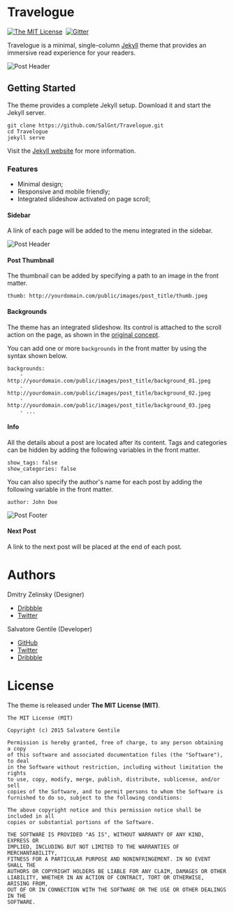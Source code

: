 Travelogue
==========
[![The MIT License](http://img.shields.io/badge/License-MIT-green.svg?style=flat)](#license)&nbsp;
[![Gitter](https://badges.gitter.im/Join%20Chat.svg)](https://gitter.im/SalGnt/Travelogue?utm_source=badge&utm_medium=badge&utm_campaign=pr-badge)

Travelogue is a minimal, single-column [Jekyll](http://jekyllrb.com/) theme that provides an immersive read experience for your readers.

![Post Header](https://dl.dropboxusercontent.com/u/18322837/GitHub/Travelogue/Post.png)


## Getting Started
The theme provides a complete Jekyll setup. Download it and start the Jekyll server.

    git clone https://github.com/SalGnt/Travelogue.git
    cd Travelogue
    jekyll serve

Visit the [Jekyll website](http://jekyllrb.com/) for more information.


### Features

* Minimal design;
* Responsive and mobile friendly;
* Integrated slideshow activated on page scroll;

#### Sidebar
A link of each page will be added to the menu integrated in the sidebar.

![Post Header](https://dl.dropboxusercontent.com/u/18322837/GitHub/Travelogue/Sidebar.png)

#### Post Thumbnail
The thumbnail can be added by specifying a path to an image in the front matter.

    thumb: http://yourdomain.com/public/images/post_title/thumb.jpeg

#### Backgrounds
The theme has an integrated slideshow. Its control is attached to the scroll action on the page, as shown in the [original concept](http://on.be.net/1zUTXz0).

You can add one or more `backgrounds` in the front matter by using the syntax shown below.

    backgrounds:
        - http://yourdomain.com/public/images/post_title/background_01.jpeg
        - http://yourdomain.com/public/images/post_title/background_02.jpeg
        - http://yourdomain.com/public/images/post_title/background_03.jpeg
        - ...


#### Info

All the details about a post are located after its content. Tags and categories can be hidden by adding the following variables in the front matter.

    show_tags: false
    show_categories: false
    

You can also specify the author's name for each post by adding the following variable in the front matter.
    
    author: John Doe

![Post Footer](https://dl.dropboxusercontent.com/u/18322837/GitHub/Travelogue/Footer.png)


#### Next Post
A link to the next post will be placed at the end of each post.


# Authors
Dmitry Zelinsky (Designer)

* [Dribbble](https://dribbble.com/dddzzzru)
* [Twitter](https://twitter.com/dddzzzru)

Salvatore Gentile (Developer)

* [GitHub](https://github.com/SalGnt)
* [Twitter](https://twitter.com/_sgentile)
* [Dribbble](https://dribbble.com/SalGnt)


# License
The theme is released under **The MIT License (MIT)**.

    The MIT License (MIT)

    Copyright (c) 2015 Salvatore Gentile

    Permission is hereby granted, free of charge, to any person obtaining a copy
    of this software and associated documentation files (the "Software"), to deal
    in the Software without restriction, including without limitation the rights
    to use, copy, modify, merge, publish, distribute, sublicense, and/or sell
    copies of the Software, and to permit persons to whom the Software is
    furnished to do so, subject to the following conditions:

    The above copyright notice and this permission notice shall be included in all
    copies or substantial portions of the Software.

    THE SOFTWARE IS PROVIDED "AS IS", WITHOUT WARRANTY OF ANY KIND, EXPRESS OR
    IMPLIED, INCLUDING BUT NOT LIMITED TO THE WARRANTIES OF MERCHANTABILITY,
    FITNESS FOR A PARTICULAR PURPOSE AND NONINFRINGEMENT. IN NO EVENT SHALL THE
    AUTHORS OR COPYRIGHT HOLDERS BE LIABLE FOR ANY CLAIM, DAMAGES OR OTHER
    LIABILITY, WHETHER IN AN ACTION OF CONTRACT, TORT OR OTHERWISE, ARISING FROM,
    OUT OF OR IN CONNECTION WITH THE SOFTWARE OR THE USE OR OTHER DEALINGS IN THE
    SOFTWARE.